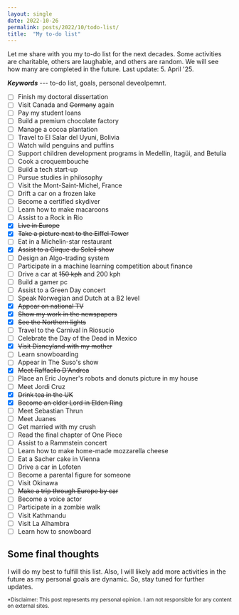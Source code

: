 ```yaml
---
layout: single
date: 2022-10-26
permalink: posts/2022/10/todo-list/
title:  "My to-do list"
---
```


Let me share with you my to-do list for the next decades. Some activities are charitable, others are laughable, and others are random. We will see how many are completed in the future. Last update: 5. April '25.

***Keywords*** --- to-do list, goals, personal deveolpemnt.

- [ ] Finish my doctoral dissertation
- [ ] Visit Canada and ~~Germany~~ again
- [ ] Pay my student loans
- [ ] Build a premium chocolate factory
- [ ] Manage a cocoa plantation
- [ ] Travel to El Salar del Uyuni, Bolivia
- [ ] Watch wild penguins and puffins
- [ ] Support children development programs in Medellin, Itagüi, and Betulia
- [ ] Cook a croquembouche
- [ ] Build a tech start-up
- [ ] Pursue studies in philosophy
- [ ] Visit the Mont-Saint-Michel, France
- [ ] Drift a car on a frozen lake
- [ ] Become a certified skydiver
- [ ] Learn how to make macaroons
- [ ] Assist to a Rock in Rio
- [X] ~~Live in Europe~~
- [X] ~~Take a picture next to the Eiffel Tower~~
- [ ] Eat in a Michelin-star restaurant
- [X] ~~Assist to a Cirque du Soleil show~~
- [ ] Design an Algo-trading system
- [ ] Participate in a machine learning competition about finance
- [ ] Drive a car at ~~150 kph~~ and 200 kph
- [ ] Build a gamer pc
- [ ] Assist to a Green Day concert
- [ ] Speak Norwegian and Dutch at a B2 level
- [X] ~~Appear on national TV~~
- [X] ~~Show my work in the newspapers~~
- [X] ~~See the Northern lights~~
- [ ] Travel to the Carnival in Riosucio
- [ ] Celebrate the Day of the Dead in Mexico
- [X] ~~Visit Disneyland with my mother~~
- [ ] Learn snowboarding 
- [ ] Appear in The Suso's show
- [X] ~~Meet Raffaello D'Andrea~~
- [ ] Place an Eric Joyner's robots and donuts picture in my house
- [ ] Meet Jordi Cruz
- [X] ~~Drink tea in the UK~~
- [X] ~~Become an elder Lord in Elden Ring~~
- [ ] Meet Sebastian Thrun
- [ ] Meet Juanes
- [ ] Get married with my crush
- [ ] Read the final chapter of One Piece
- [ ] Assist to a Rammstein concert
- [ ] Learn how to make home-made mozzarella cheese
- [ ] Eat a Sacher cake in Vienna
- [ ] Drive a car in Lofoten
- [ ] Become a parental figure for someone
- [ ] Visit Okinawa
- [ ] ~~Make a trip through Europe by car~~
- [ ] Become a voice actor
- [ ] Participate in a zombie walk
- [ ] Visit Kathmandu
- [ ] Visit La Alhambra
- [ ] Learn how to snowboard

## Some final thoughts
I will do my best to fulfill this list. Also, I will likely add more activities in the future as my personal goals are dynamic. So, stay tuned for further updates.

<sub>*Disclaimer: This post represents my personal opinion. I am not responsible for any content on external sites.</sub> 